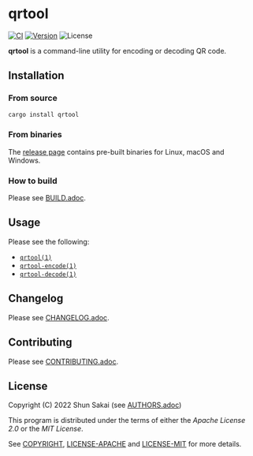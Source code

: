# qrtool

[![CI][ci-badge]][ci-url]
[![Version][version-badge]][version-url]
![License][license-badge]

**qrtool** is a command-line utility for encoding or decoding QR code.

## Installation

### From source

```sh
cargo install qrtool
```

### From binaries

The [release page][release-page-url] contains pre-built binaries for Linux,
macOS and Windows.

### How to build

Please see [BUILD.adoc](BUILD.adoc).

## Usage

Please see the following:

- [`qrtool(1)`](doc/man/man1/qrtool.1.adoc)
- [`qrtool-encode(1)`](doc/man/man1/qrtool-encode.1.adoc)
- [`qrtool-decode(1)`](doc/man/man1/qrtool-decode.1.adoc)

## Changelog

Please see [CHANGELOG.adoc](CHANGELOG.adoc).

## Contributing

Please see [CONTRIBUTING.adoc](CONTRIBUTING.adoc).

## License

Copyright (C) 2022 Shun Sakai (see [AUTHORS.adoc](AUTHORS.adoc))

This program is distributed under the terms of either the _Apache License 2.0_
or the _MIT License_.

See [COPYRIGHT](COPYRIGHT), [LICENSE-APACHE](LICENSE-APACHE) and
[LICENSE-MIT](LICENSE-MIT) for more details.

[ci-badge]: https://github.com/sorairolake/qrtool/workflows/CI/badge.svg
[ci-url]: https://github.com/sorairolake/qrtool/actions?query=workflow%3ACI
[version-badge]: https://img.shields.io/crates/v/qrtool
[version-url]: https://crates.io/crates/qrtool
[license-badge]: https://img.shields.io/crates/l/qrtool
[release-page-url]: https://github.com/sorairolake/qrtool/releases
